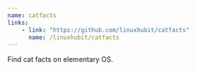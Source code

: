 ```yaml
---
name: catfacts
links: 
    - link: "https://github.com/linuxhubit/catfacts"
      name: /linuxhubit/catfacts
---
```

<p>Find cat facts on elementary OS.</p>